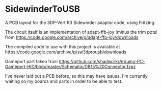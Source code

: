 # SidewinderToUSB
A PCB layout for the 3DP-Vert R3 Sidewinder adaptor code, using Fritzing.

The circuit itself is an implementation of adapt-ffb-joy (minus the trim pots) from https://code.google.com/archive/p/adapt-ffb-joy/downloads

The compiled code to use with this project is available at https://code.google.com/archive/p/sw3dprousb/downloads

Gameport part taken from https://github.com/shadwork/Arduino-PC-Gameport-HID/blob/master/Schematic/DB15%20Connector.fzpz

I've never laid out a PCB before, so this may have issues.  I'm currently waiting on my boards and parts in order to be able to test.
